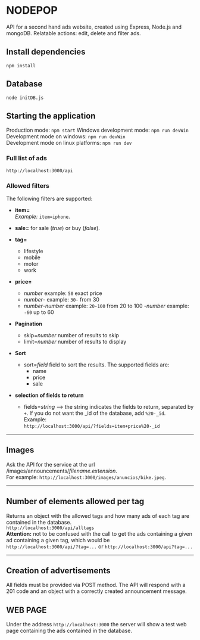 # NODEPOP
API for a second hand ads website, created using Express, Node.js and mongoDB.
Relatable actions: edit, delete and filter ads.  
 
## Install dependencies
`npm install` 
## Database 
`node initDB.js`  

## Starting the application  
Production mode: `npm start`
Windows development mode: `npm run devWin`
Development mode on windows: `npm run devWin`  
Development mode on linux platforms: `npm run dev`

### Full list of ads  
`http://localhost:3000/api`

### Allowed filters  
The following filters are supported:  

- **item=**  
*Example:* `item=iphone`.  
- **sale=** for sale (*true*) or buy (*false*).  
- **tag=** 
    - lifestyle
    - mobile
    - motor
    - work  
- **price=** 
  - *number* example: `50` exact price
  - *number*- example: `30-` from 30
  - *number*-*number* example: `20-100` from 20 to 100 
  -*number* example: `-60` up to 60  
  
- **Pagination**
  - skip=*number* number of results to skip
  - limit=*number* number of results to display
- **Sort**  
  - sort=*field* field to sort the results. The supported fields are:
    - name
    - price
    - sale
- **selection of fields to return**
  - fields=*string* --> the string indicates the fields to return, separated by `+`. If you do not want the _id of the database, add `%20-_id`.  
  Example:  
  `http://localhost:3000/api/?fields=item+price%20-_id`  
---  
## Images
Ask the API for the service at the url /images/announcements/*filename.extension*.  
For example: `http://localhost:3000/images/anuncios/bike.jpeg`.  

---
## Number of elements allowed per tag
Returns an object with the allowed tags and how many ads of each tag are contained in the database.  
`http://localhost:3000/api/alltags`  
**Attention:** not to be confused with the call to get the ads containing a given ad containing a given tag, which would be  
`http://localhost:3000/api/?tag=...` or
`http://localhost:3000/api?tag=...`  

---  
## Creation of advertisements
All fields must be provided via POST method.
The API will respond with a 201 code and an object with a correctly created announcement message.  


## WEB PAGE
Under the address `http://localhost:3000` the server will show a test web page containing the ads contained in the database.
